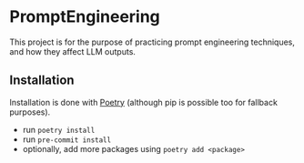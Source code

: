 # PromptEngineering

This project is for the purpose of practicing prompt engineering techniques, and how they affect LLM outputs.

## Installation

Installation is done with [Poetry](https://python-poetry.org/) (although pip is
possible too for fallback purposes).

- run `poetry install`
- run `pre-commit install`
- optionally, add more packages using `poetry add <package>`




